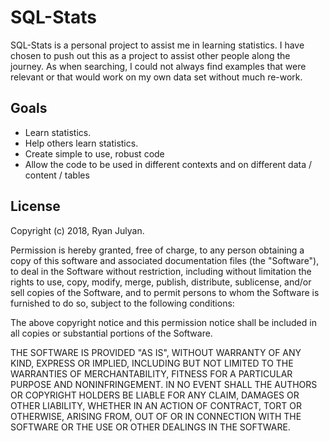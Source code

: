 # SQL-Stats
SQL-Stats is a personal project to assist me in learning statistics. I have chosen to push out this as a project to assist other people along the journey. As when searching, I could not always find examples that were relevant or that would work on my own data set without much re-work.

## Goals
* Learn statistics.
* Help others learn statistics.
* Create simple to use, robust code
* Allow the code to be used in different contexts and on different data / content / tables

## License
Copyright (c) 2018, Ryan Julyan.

Permission is hereby granted, free of charge, to any person obtaining a copy of this software and associated documentation files (the "Software"), to deal in the Software without restriction, including without limitation the rights to use, copy, modify, merge, publish, distribute, sublicense, and/or sell copies of the Software, and to permit persons to whom the Software is furnished to do so, subject to the following conditions:

The above copyright notice and this permission notice shall be included in all copies or substantial portions of the Software.

THE SOFTWARE IS PROVIDED "AS IS", WITHOUT WARRANTY OF ANY KIND, EXPRESS OR IMPLIED, INCLUDING BUT NOT LIMITED TO THE WARRANTIES OF MERCHANTABILITY, FITNESS FOR A PARTICULAR PURPOSE AND NONINFRINGEMENT. IN NO EVENT SHALL THE AUTHORS OR COPYRIGHT HOLDERS BE LIABLE FOR ANY CLAIM, DAMAGES OR OTHER LIABILITY, WHETHER IN AN ACTION OF CONTRACT, TORT OR OTHERWISE, ARISING FROM, OUT OF OR IN CONNECTION WITH THE SOFTWARE OR THE USE OR OTHER DEALINGS IN THE SOFTWARE.